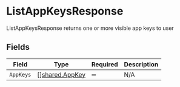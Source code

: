 # ListAppKeysResponse

ListAppKeysResponse returns one or more visible app keys to user


## Fields

| Field                                                   | Type                                                    | Required                                                | Description                                             |
| ------------------------------------------------------- | ------------------------------------------------------- | ------------------------------------------------------- | ------------------------------------------------------- |
| `AppKeys`                                               | [][shared.AppKey](../../../pkg/models/shared/appkey.md) | :heavy_minus_sign:                                      | N/A                                                     |